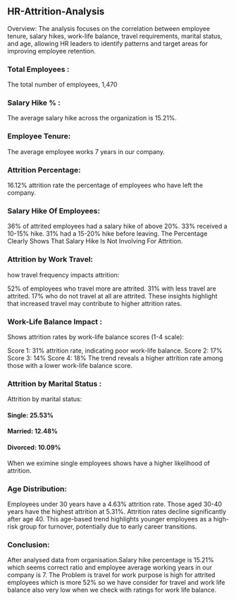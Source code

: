 ## HR-Attrition-Analysis
Overview:
The analysis focuses on the correlation between employee tenure, salary hikes, work-life balance, travel requirements, marital status, and age, allowing HR leaders to identify patterns and target areas for improving employee retention.

### Total Employees :
The total number of employees, 1,470

### Salary Hike % :
The average salary hike across the organization is 15.21%.

### Employee Tenure:
The average employee works 7 years in our company.

### Attrition Percentage:
16.12% attrition rate the percentage of employees who have left the company.

### Salary Hike Of Employees:
36% of attrited employees had a salary hike of above 20%.
33% received a 10-15% hike.
31% had a 15-20% hike before leaving.
The Percentage Clearly Shows That Salary Hike Is Not Involving For Attrition.

### Attrition by Work Travel:
how travel frequency impacts attrition:

52% of employees who travel more are attrited.
31% with less travel are attrited.
17% who do not travel at all are attrited.
These insights highlight that increased travel may contribute to higher attrition rates.

### Work-Life Balance Impact :
Shows attrition rates by work-life balance scores (1-4 scale):

Score 1: 31% attrition rate, indicating poor work-life balance.
Score 2: 17%
Score 3: 14%
Score 4: 18%
The trend reveals a higher attrition rate among those with a lower work-life balance score.

### Attrition by Marital Status :
Attrition by marital status:

#### Single: 25.53% 
#### Married: 12.48%
#### Divorced: 10.09%

When we eximine single employees shows have a higher likelihood of attrition.

### Age Distribution:

Employees under 30 years have a 4.63% attrition rate.
Those aged 30-40 years have the highest attrition at 5.31%.
Attrition rates decline significantly after age 40.
This age-based trend highlights younger employees as a high-risk group for turnover, potentially due to early career transitions.

### Conclusion:
After analysed data from organisation.Salary hike percentage is 15.21% which seems correct ratio and employee average working years in our company is 7. The Problem is travel for work purpose is high for attrited employees which is more 52% so we have consider for travel and work life balance also very low when we check with ratings for work life balance.

